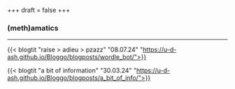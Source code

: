 +++
draft = false
+++
### (meth)amatics
---
{{< blogtit "raise > adieu > pzazz" "08.07.24" "https://u-d-ash.github.io/Bloggo/blogposts/wordle_bot/">}}

{{< blogtit "a bit of information" "30.03.24" "https://u-d-ash.github.io/Bloggo/blogposts/a_bit_of_info/">}}
